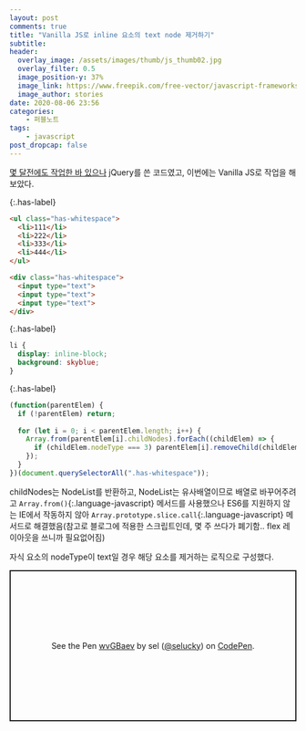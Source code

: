 ```yaml
---
layout: post
comments: true
title: "Vanilla JS로 inline 요소의 text node 제거하기"
subtitle:
header:
  overlay_image: /assets/images/thumb/js_thumb02.jpg
  overlay_filter: 0.5
  image_position-y: 37%
  image_link: https://www.freepik.com/free-vector/javascript-frameworks-concept-illustration_6183526.htm#page=1&query=javascript&position=0
  image_author: stories
date: 2020-08-06 23:56
categories:
    - 퍼블노트
tags:
    - javascript
post_dropcap: false
---
```


[몇 달전에도 작업한 바 있으나](/2020/02/19/white-space/) jQuery를 쓴 코드였고, 이번에는 Vanilla JS로 작업을 해보았다.

{:.has-label}
```html
<ul class="has-whitespace">
  <li>111</li>
  <li>222</li>
  <li>333</li>
  <li>444</li>
</ul>

<div class="has-whitespace">
  <input type="text">
  <input type="text">
  <input type="text">
</div>
```

{:.has-label}
```css
li {
  display: inline-block;
  background: skyblue;
}
```

{:.has-label}
```javascript
(function(parentElem) {
  if (!parentElem) return;
  
  for (let i = 0; i < parentElem.length; i++) {
    Array.from(parentElem[i].childNodes).forEach((childElem) => {
      if (childElem.nodeType === 3) parentElem[i].removeChild(childElem);
    });
  }
})(document.querySelectorAll(".has-whitespace"));
```

childNodes는 NodeList를 반환하고, NodeList는 유사배열이므로 배열로 바꾸어주려고 ```Array.from()```{:.language-javascript} 메서드를 사용했으나 ES6를 지원하지 않는 IE에서 작동하지 않아 ```Array.prototype.slice.call```{:.language-javascript} 메서드로 해결했음(참고로 블로그에 적용한 스크립트인데, 몇 주 쓰다가 폐기함.. flex 레이아웃을 쓰니까 필요없어짐)

자식 요소의 nodeType이 text일 경우 해당 요소를 제거하는 로직으로 구성했다.

<p class="codepen" data-height="265" data-theme-id="default" data-default-tab="js,result" data-user="selucky" data-slug-hash="wvGBaev" style="height: 265px; box-sizing: border-box; display: flex; align-items: center; justify-content: center; border: 2px solid; margin: 1em 0; padding: 1em;" data-pen-title="wvGBaev">
  <span>See the Pen <a href="https://codepen.io/selucky/pen/wvGBaev">
  wvGBaev</a> by sel (<a href="https://codepen.io/selucky">@selucky</a>)
  on <a href="https://codepen.io">CodePen</a>.</span>
</p>
<script async src="https://static.codepen.io/assets/embed/ei.js"></script>
